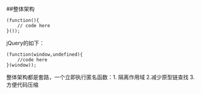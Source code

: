 ##整体架构

```
(function(){
	// code here
}());
```

jQuery的如下：
```
(function(window,undefined){
	//code here
}(window));
```
整体架构都是套路，一个立即执行匿名函数：1. 隔离作用域 2.减少原型链查找 3.方便代码压缩


